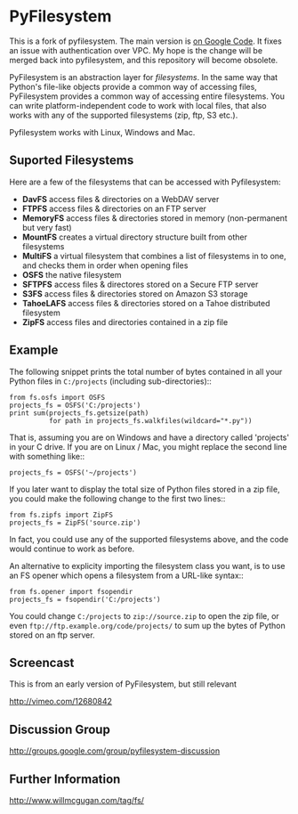 PyFilesystem
============

This is a fork of pyfilesystem. The main version is [on Google Code](https://code.google.com/p/pyfilesystem/). It fixes an issue with authentication over VPC. My hope is the change will be merged back into pyfilesystem, and this repository will become obsolete. 

PyFilesystem is an abstraction layer for *filesystems*. In the same way that Python's file-like objects provide a common way of accessing files, PyFilesystem provides a common way of accessing entire filesystems. You can write platform-independent code to work with local files, that also works with any of the supported filesystems (zip, ftp, S3 etc.).

Pyfilesystem works with Linux, Windows and Mac.

Suported Filesystems
---------------------

Here are a few of the filesystems that can be accessed with Pyfilesystem:

* **DavFS** access files & directories on a WebDAV server
* **FTPFS** access files & directories on an FTP server
* **MemoryFS** access files & directories stored in memory (non-permanent but very fast)
* **MountFS** creates a virtual directory structure built from other filesystems
* **MultiFS** a virtual filesystem that combines a list of filesystems in to one, and checks them in order when opening files
* **OSFS** the native filesystem
* **SFTPFS** access files & directores stored on a Secure FTP server
* **S3FS** access files & directories stored on Amazon S3 storage
* **TahoeLAFS** access files & directories stored on a Tahoe distributed filesystem
* **ZipFS** access files and directories contained in a zip file

Example
-------

The following snippet prints the total number of bytes contained in all your Python files in `C:/projects` (including sub-directories)::

    from fs.osfs import OSFS
    projects_fs = OSFS('C:/projects')
    print sum(projects_fs.getsize(path)
              for path in projects_fs.walkfiles(wildcard="*.py"))

That is, assuming you are on Windows and have a directory called 'projects' in your C drive. If you are on Linux / Mac, you might replace the second line with something like::

    projects_fs = OSFS('~/projects')

If you later want to display the total size of Python files stored in a zip file, you could make the following change to the first two lines::

    from fs.zipfs import ZipFS
    projects_fs = ZipFS('source.zip')

In fact, you could use any of the supported filesystems above, and the code would continue to work as before.

An alternative to explicity importing the filesystem class you want, is to use an FS opener which opens a filesystem from a URL-like syntax::

    from fs.opener import fsopendir
    projects_fs = fsopendir('C:/projects')

You could change ``C:/projects`` to ``zip://source.zip`` to open the zip file, or even ``ftp://ftp.example.org/code/projects/`` to sum up the bytes of Python stored on an ftp server.

Screencast
----------

This is from an early version of PyFilesystem, but still relevant

http://vimeo.com/12680842

Discussion Group
----------------

http://groups.google.com/group/pyfilesystem-discussion

Further Information
-------------------

http://www.willmcgugan.com/tag/fs/